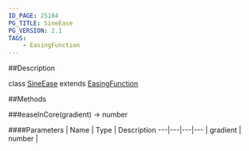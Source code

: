 ```yaml
---
ID_PAGE: 25184
PG_TITLE: SineEase
PG_VERSION: 2.1
TAGS:
    - EasingFunction
---
```

##Description

class [SineEase](/classes/2.2-alpha/SineEase) extends [EasingFunction](/classes/2.2-alpha/EasingFunction)



##Methods

###easeInCore(gradient) &rarr; number



####Parameters
 | Name | Type | Description
---|---|---|---
 | gradient | number | 

